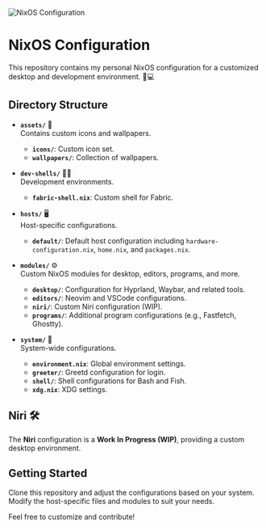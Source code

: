 ![NixOS Configuration](https://i.imgur.com/lCKjPh8.png)

# NixOS Configuration

This repository contains my personal NixOS configuration for a customized desktop and development environment. 🎨💻

## Directory Structure

- **`assets/`** 🎨  
  Contains custom icons and wallpapers.

  - **`icons/`**: Custom icon set.
  - **`wallpapers/`**: Collection of wallpapers.

- **`dev-shells/`** 🧑‍💻  
  Development environments.

  - **`fabric-shell.nix`**: Custom shell for Fabric.

- **`hosts/`** 🖥️  
  Host-specific configurations.

  - **`default/`**: Default host configuration including `hardware-configuration.nix`, `home.nix`, and `packages.nix`.

- **`modules/`** ⚙️  
  Custom NixOS modules for desktop, editors, programs, and more.

  - **`desktop/`**: Configuration for Hyprland, Waybar, and related tools.
  - **`editors/`**: Neovim and VSCode configurations.
  - **`niri/`**: Custom Niri configuration (WIP).
  - **`programs/`**: Additional program configurations (e.g., Fastfetch, Ghostty).

- **`system/`** 🔧  
  System-wide configurations.
  - **`environment.nix`**: Global environment settings.
  - **`greeter/`**: Greetd configuration for login.
  - **`shell/`**: Shell configurations for Bash and Fish.
  - **`xdg.nix`**: XDG settings.

## Niri 🛠️

The **Niri** configuration is a **Work In Progress (WIP)**, providing a custom desktop environment.

## Getting Started

Clone this repository and adjust the configurations based on your system. Modify the host-specific files and modules to suit your needs.

Feel free to customize and contribute!
